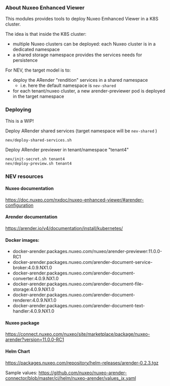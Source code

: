 ### About Nuxeo Enhanced Viewer

This modules provides tools to deploy Nuxeo Emhanced Viewer in a K8S cluster.

The idea is that inside the K8S cluster:

 - multiple Nuxeo clusters can be deployed: each Nuxeo cluster is in a dedicated namespace
 - a shared storage namespace provides the services needs for persistence

For NEV, the target model is to:

 - deploy the ARender "rendition" services in a shared namespace
    - i.e. here the default namespace is `nev-shared`
 - for each tenant/nuxeo cluster, a new arender-previewer pod is deployed in the target namespace

### Deploying

This is a WIP!

Deploy ARender shared services (target namespace will be `nev-shared` )

    nev/deploy-shared-services.sh

Deploy ARender previewer in tenant/namespace "tenant4"

    nev/init-secret.sh tenant4
    nev/deploy-preview.sh tenant4    

### NEV resources

#### Nuxeo documentation

https://doc.nuxeo.com/nxdoc/nuxeo-enhanced-viewer/#arender-configuration

#### Arender documentation

https://arender.io/v4/documentation/install/kubernetes/

#### Docker images:

 - docker-arender.packages.nuxeo.com/nuxeo/arender-previewer:11.0.0-RC1
 - docker-arender.packages.nuxeo.com/arender-document-service-broker:4.0.9.NX1.0
 - docker-arender.packages.nuxeo.com/arender-document-converter:4.0.9.NX1.0
 - docker-arender.packages.nuxeo.com/arender-document-file-storage:4.0.9.NX1.0
 - docker-arender.packages.nuxeo.com/arender-document-renderer:4.0.9.NX1.0
 - docker-arender.packages.nuxeo.com/arender-document-text-handler:4.0.9.NX1.0

#### Nuxeo package

https://connect.nuxeo.com/nuxeo/site/marketplace/package/nuxeo-arender?version=11.0.0-RC1

#### Helm Chart

https://packages.nuxeo.com/repository/helm-releases/arender-0.2.3.tgz

Sample values: https://github.com/nuxeo/nuxeo-arender-connector/blob/master/ci/helm/nuxeo-arender/values_jx.yaml



